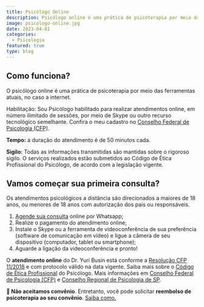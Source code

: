 ```yaml
---
title: Psicólogo Online
description: Psicólogo online é uma prática de psicoterapia por meio das ferramentas atuais, no caso a internet.
image: psicologo-online.jpg
date: 2023-04-01
categories:
  - Psicologia
featured: true
type: blog
---
```


## Como funciona?

O psicólogo online é uma prática de psicoterapia por meio das ferramentas atuais, no caso a internet.

Habilitação: Sou Psicólogo habilitado para realizar atendimentos online, em número ilimitado de sessões, por meio de Skype ou outro recurso tecnológico semelhante. Confira o meu cadastro no [Conselho Federal de Psicologia (CFP)](https://e-psi.cfp.org.br/cadastro/2018-yuri-busin/).

**Tempo:** a duração do atendimento é de 50 minutos cada.

**Sigilo:** Todas as informações transmitidas são mantidas sobre o rigoroso sigilo. O serviços realizados estão submetidos ao Código de Ética Profissional do Psicólogo, de acordo com a legislação vigente.

## Vamos começar sua primeira consulta?

Os atendimentos psicológicos a distância são direcionados a maiores de 18 anos, ou menores de 18 anos com autorização dos pais ou responsáveis.

1. [Agende sua consulta](https://wa.me/5511999646940) online por Whatsapp;
2. Realize o pagamento do atendimento online;
3. Instale o Skype ou a ferramenta de videoconferência de sua preferência (software de comunicação em vídeo) e ligue a câmera de seu dispositivo (computador, tablet ou smartphone);
4. Aguarde a ligação da videoconferência e pronto!

O **atendimento online** do Dr. Yuri Busin está conforme a [Resolução CFP 11/2018](https://site.cfp.org.br/wp-content/uploads/2018/05/RESOLU%C3%87%C3%83O-N%C2%BA-11-DE-11-DE-MAIO-DE-2018.pdf) e com protocolo válido na data vigente. Saiba mais sobre o [Código de Ética Profissional](https://site.cfp.org.br/wp-content/uploads/2012/07/codigo_etica.pdf) do Psicólogo. Mais informações em [Conselho Federal de Psicologia (CFP)](https://site.cfp.org.br/) e [Conselho Regional de Psicologia de SP](https://crpsp.org/site/).

**🔴 Não aceitamos convênio**. Entretanto, você pode solicitar **reembolso de psicoterapia ao seu convênio**. [Saiba como.](/como-solicitar-seu-reembolso-de-terapia/)

